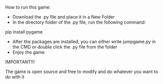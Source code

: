 How to run this game:

- Download the .py file and place it in a New Folder
- In the directory folder of the .py file, run the following command:

pip install pygame

- After the packages are installed, you can either write jumpgame.py in the CMD or double click the .py file from the folder
- Enjoy the game

IMPORTANT!!!

The game is open source and free to modify and do whatever you want to do with it 

